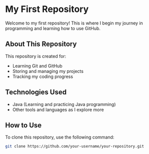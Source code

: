 # My First Repository

Welcome to my first repository! This is where I begin my journey in programming and learning how to use GitHub.

## About This Repository
This repository is created for:
- Learning Git and GitHub
- Storing and managing my projects
- Tracking my coding progress

## Technologies Used
- Java (Learning and practicing Java programming)
- Other tools and languages as I explore more

## How to Use
To clone this repository, use the following command:
```sh
git clone https://github.com/your-username/your-repository.git
